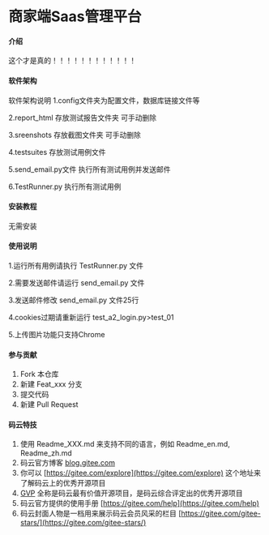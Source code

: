# 商家端Saas管理平台

#### 介绍
这个才是真的！！！！！！！！！！！！

#### 软件架构
软件架构说明
1.config文件夹为配置文件，数据库链接文件等

2.report_html 存放测试报告文件夹 可手动删除

3.sreenshots 存放截图文件夹 可手动删除

4.testsuites 存放测试用例文件

5.send_email.py文件 执行所有测试用例并发送邮件

6.TestRunner.py 执行所有测试用例 

#### 安装教程

无需安装

#### 使用说明
1.运行所有用例请执行 TestRunner.py 文件 

2.需要发送邮件请运行 send_email.py 文件 
 
3.发送邮件修改 send_email.py 文件25行 
   
4.cookies过期请重新运行 test_a2_login.py>test_01  

5.上传图片功能只支持Chrome  



#### 参与贡献

1. Fork 本仓库
2. 新建 Feat_xxx 分支
3. 提交代码
4. 新建 Pull Request


#### 码云特技

1. 使用 Readme\_XXX.md 来支持不同的语言，例如 Readme\_en.md, Readme\_zh.md
2. 码云官方博客 [blog.gitee.com](https://blog.gitee.com)
3. 你可以 [https://gitee.com/explore](https://gitee.com/explore) 这个地址来了解码云上的优秀开源项目
4. [GVP](https://gitee.com/gvp) 全称是码云最有价值开源项目，是码云综合评定出的优秀开源项目
5. 码云官方提供的使用手册 [https://gitee.com/help](https://gitee.com/help)
6. 码云封面人物是一档用来展示码云会员风采的栏目 [https://gitee.com/gitee-stars/](https://gitee.com/gitee-stars/)